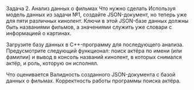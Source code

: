 Задача 2. Анализ данных о фильмах
Что нужно сделать
Используя модель данных из задачи №1, создайте JSON-документ, но теперь уже для пяти различных кинолент. 
Ключи в этой JSON-базе данных должны быть названиями фильмов, а значениями служить уже словари с информацией о картинах.

Загрузите базу данных в C++-программу для последующего анализа. 
Предусмотрите следующий функционал: поиск актёра по имени (или фамилии) и вывод в консоль названий кинолент, 
в которых снимался актёр, и роль, которую он исполнял.

Что оценивается
Валидность созданного JSON-документа с базой данных о фильмах. 
Корректность работы программы поиска актёра.
